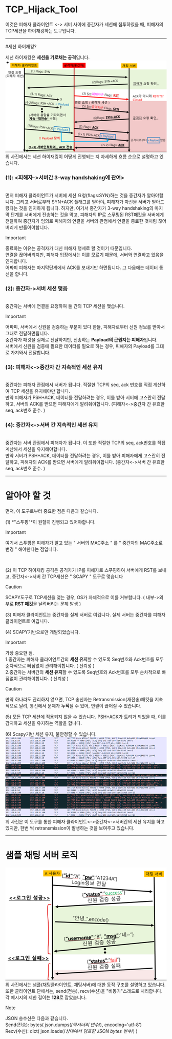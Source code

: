 # TCP_Hijack_Tool
이것은 피해자 클라이언트 <-> 서버 사이에 중간자가 세션에 침투하였을 때, 피해자의 TCP세션을 하이재킹하는 도구입니다.

---

#세션 하이재킹?

세션 하이재킹은 **세션을 가로채는 공격**입니다. 
![initial](https://github.com/lastime1650/TCP_Hijack_Tool/blob/main/images/image2.png)
<br>위 사진에서는 세션 하이재킹이 어떻게 진행되는 지 자세하게 흐름 순으로 설명하고 있습니다.

### (1): <피해자->서버간 3-way handshaking에 관여>
<br>먼저 피해자 클라이언트가 서버에 세션 요청(flags:SYN)하는 것을 중간자가 알아야합니다.
그리고 서버로부터 SYN+ACK 플래그를 받아야, 피해자가 자신을 서버가 받아드렸다는 것을 인지하게 됩니다. 
하지만, 여기서 중간자가 3-way handshaking의 마지막 단계를 서버에게 전송하는 것을 막고, 피해자의 IP로 스푸핑된 RST패킷을 서버에게 전달하여 중간자가 임의로 피해자의 연결을 서버의 관점에서 연결을 종료한 것처럼 끊어버리게 만들어야합니다. 
> [!Important]
> 종료하는 이유는 공격자가 대신 피해자 행세로 할 것이기 때문입니다. 
> <br>연결을 끊어버리지만, 피해자 입장에서는 이를 모르기 때문에, 서버와 연결하고 있음을 인지합니다.
> <br>어짜피 피해자는 마지막단계에서 ACK를 보내기만 하면됩니다. 그 다음에는 데이터 통신을 합니다. 

### (2): 중간자->서버 세션 맺음
<br>중간자는 서버에 연결을 요청하여 둘 간의 TCP 세션을 맺습니다.
> [!IMPORTANT]
> 어짜피, 서버에서 신원을 검증하는 부분이 있다 한들, 피해자로부터 신원 정보를 받아서 그대로 전달하면됩니다.
> <br>중간자가 패킷을 실제로 전달하지만, 전송하는 **Payload의 근원지는 피해자**입니다.
> <br>서버에서 신원을 검증에 필요한 데이터를 필요로 하는 경우, 피해자의 Payload를 그대로 가져와서 전달합니다.

### (3): 피해자<->중간자 간 지속적인 세션 유지
<br>중간자는 피해자 관점에서 서버가 됩니다. 적절한 TCP의 seq, ack 번호를 직접 계산하여 TCP 세션을 유지해야만 합니다. 
<br>만약 피해자가 PSH+ACK, 데이터를 전달하려는 경우, 이를 받아 서버에 고스란히 전달하고, 서버의 ACK를 받으면 피해자에게 알려줘야합니다. (피해자<->중간자 간 유효한 seq, ack번호 준수. )

### (4): 중간자<->서버 간 지속적인 세션 유지
<br>중간자는 서버 관점에서 피해자가 됩니다. 이 또한 적절한 TCP의 seq, ack번호를 직접 계산해서 세션을 유지해야합니다. 
<br>만약 서버가 PSH+ACK, 데이터를 전달하려는 경우, 이를 받아 피해자에게 고스란히 전달하고, 피해자의 ACK를 받으면 서버에게 알려줘야합니다. (중간자<->서버 간 유효한 seq, ack번호 준수. )

---
 
# 알아야 할 것
먼저, 이 도구로부터 중요한 점은 다음과 같습니다.<br>

(1) *"스푸핑"*이 원할히 진행되고 있어야합니다.

> [!Important]
> 여기서 스푸핑은 피해자가 알고 있는 " 서버의 MAC주소 " 를 " 중간자의 MAC주소로 변경 " 해야한다는 점입니다.

<br>

(2) 이 TCP 하이재킹 공격은 공격자가 IP를 피해자로 스푸핑하여 서버에게 RST를 보내고, 중간자<->서버 간 TCP세션은 " SCAPY " 도구로 맺습니다

> [!CAUTION]
> SCAPY도구로 TCP세션을 맺는 경우, OS가 자체적으로 이를 거부합니다. ( 내부->외부로 **RST 패킷**을 날려버리는 문제 발생 ) 

(3) 피해자 클라이언트는 중간자를 실제 서버로 여깁니다. 실제 서버는 중간자를 피해자 클라이언트로 여깁니다.

(4) SCAPY기반으로만 개발되었습니다. 
> [!IMPORTANT]
> 가장 중요한 점.
> <br>1.중간자는 피해자 클라이언트간의 **세션 유지**할 수 있도록 Seq번호와 Ack번호를 모두 순차적으로 빠짐없이 관리해야합니다. ( 신뢰성 )
> <br>2.중간자는 서버간의 **세션 유지**할 수 있도록 Seq번호와 Ack번호를 모두 순차적으로 빠짐없이 관리해야합니다. ( 신뢰성 )

> [!CAUTION]
> 만약 하나라도 관리하지 않으면, TCP 송신자는 Retransmission(재전송)패킷을 지속적으로 날려, 통신에서 문제가 **누적**될 수 있어, 연결이 끊어질 수 있습니다.

(5) 모든 TCP 세션에 적용되지 않을 수 있습니다. PSH+ACK가 트리거 되었을 때, 이를 감지하고 세션을 유지하는 역할을 합니다. 

(6) Scapy기반 세션 유지, 불안정할 수 있습니다.
![initial](https://github.com/lastime1650/TCP_Hijack_Tool/blob/main/images/image1.png)
위 사진은 이 도구를 통한 피해자 클라이언트<->중간자<->서버간의 세션 유지를 하고 있지만, 한번 씩 retransmission이 발생하는 것을 보여주고 있습니다. 

---
# 샘플 채팅 서버 로직
![initial](https://github.com/lastime1650/TCP_Hijack_Tool/blob/main/images/image3.png)
 위 사진에서는 샘플(채팅클라이언트, 채팅서버)에 대한 동작 구조를 설명하고 있습니다. 
 <br>또한 클라이언트 단에서는, send(전송), recv(수신)을 "비동기"스레드로 처리합니다. 
 <br>각 메시지의 제한 길이는 **128**로 잡았습니다. 
> [!Note]
> JSON 송수신은 다음과 같습니다.
> <br> Send(전송): bytes( json.dumps(/*딕셔너리 변수*/), encoding='utf-8')
> <br> Recv(수신): dict( json.loads(/*상대에서 덤프한 JSON bytes 변수*/) )
